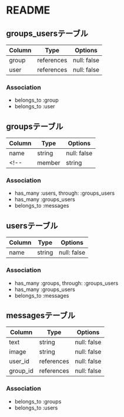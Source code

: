 # README


## groups_usersテーブル

|Column|Type|Options|
|------|----|-------|
|group|references|null: false|
|user|references|null: false|

### Association
- belongs_to :group
- belongs_to :user


## groupsテーブル
|Column|Type|Options|
|------|----|-------|
|name|string|null: false|
<!-- |member|string|null: false, foreign_key: true| -->


### Association
<!-- - belongs_to :register
- belongs_to :member -->
 - has_many :users, through: :groups_users
 - has_many :groups_users
 - belongs_to :messages


## usersテーブル
|Column|Type|Options|
|------|----|-------|
|name|string|null: false|


### Association
<!-- - belongs_to :name
- belongs_to :password -->
 - has_many :groups, through: :groups_users
 - has_many :groups_users
 - belongs_to :messages


## messagesテーブル
|Column|Type|Options|
|------|----|-------|
|text|string|null: false |
|image|string|null: false|
|user_id|references|null: false|
|group_id|references|null: false|

### Association
- belongs_to :groups
- belongs_to :users